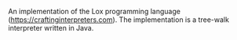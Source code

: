 An implementation of the Lox programming language (https://craftinginterpreters.com). The implementation is a tree-walk interpreter written in Java.    